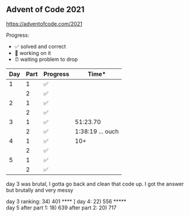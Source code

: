 ## Advent of Code 2021

https://adventofcode.com/2021

Progress:
- ✅ solved and correct
- 🤔 working on it 
- ⏰ waiting problem to drop

| Day | Part | Progress | Time* |
| --- | --- | --- | ---| 
| 1 | 1 | ✅ |
|  | 2 | ✅ |
| 2 | 1 |  ✅ | 
|  | 2 | ✅ | 
| 3 | 1 | ✅ | 51:23.70
|  | 2 | ✅  | 1:38:19 ... ouch 
| 4 | 1 | ✅ | 10+ 
|   | 2 | ✅ |
| 5 | 1 | ✅ | |
|   | 2 | ✅ | 

day 3 was brutal, I gotta go back and clean that code up. I got the answer but brutally and very messy

day 3 ranking: 34) 401 ****  ]
day 4: 22) 556 *****  
day 5 after part 1: 18) 639 
      after part 2: 20) 717